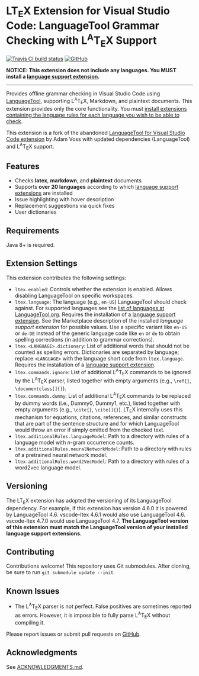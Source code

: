 # LT<sub>E</sub>X Extension for Visual Studio Code: LanguageTool Grammar Checking with L<sup>A</sup>T<sub>E</sub>X Support

[![Travis CI build status](https://api.travis-ci.org/valentjn/vscode-ltex.svg?branch=master)](https://www.travis-ci.org/valentjn/vscode-ltex)
[![GitHub](https://img.shields.io/badge/-fork%20me%20on%20GitHub-blue)](https://github.com/valentjn/vscode-ltex)

**NOTICE: This extension does not include any languages. You MUST install a [language support extension][lang-exts].**

___

Provides offline grammar checking in Visual Studio Code using [LanguageTool](https://languagetool.org/), supporting L<sup>A</sup>T<sub>E</sub>X, Markdown, and plaintext documents. This extension provides only the core functionality. You must [install extensions containing the language rules for each language you wish to be able to check][lang-exts].

This extension is a fork of the abandoned [LanguageTool for Visual Studio Code extension](https://github.com/adamvoss/vscode-languagetool) by Adam Voss with updated dependencies (LanguageTool) and L<sup>A</sup>T<sub>E</sub>X support.

## Features

* Checks **latex**, **markdown**, and **plaintext** documents
* Supports **over 20 languages** according to which [language support extensions][lang-exts] are installed
* Issue highlighting with hover description
* Replacement suggestions via quick fixes
* User dictionaries

## Requirements

Java 8+ is required.

## Extension Settings

This extension contributes the following settings:

* `ltex.enabled`: Controls whether the extension is enabled. Allows disabling LanguageTool on specific workspaces.
* `ltex.language`: The language (e.g., `en-US`) LanguageTool should check against. For supported languages see the [list of languages at LanguageTool.org](https://languagetool.org/languages/). Requires the installation of a [language support extension][lang-exts]. See the Marketplace description of the installed *language support extension* for possible values. Use a specific variant like `en-US` or `de-DE` instead of the generic language code like `en` or `de` to obtain spelling corrections (in addition to grammar corrections).
* `ltex.<LANGUAGE>.dictionary`: List of additional words that should not be counted as spelling errors. Dictionaries are separated by language; replace `<LANGUAGE>` with the language short code from `ltex.language`. Requires the installation of a [language support extension][lang-exts].
* `ltex.commands.ignore`: List of additional L<sup>A</sup>T<sub>E</sub>X commands to be ignored by the L<sup>A</sup>T<sub>E</sub>X parser, listed together with empty arguments (e.g., `\ref{}`, `\documentclass[]{}`).
* `ltex.commands.dummy`: List of additional L<sup>A</sup>T<sub>E</sub>X commands to be replaced by dummy words (i.e., Dummy0, Dummy1, etc.), listed together with empty arguments (e.g., `\cite{}`, `\cite[]{}`). LT<sub>E</sub>X internally uses this mechanism for equations, citations, references, and similar constructs that are part of the sentence structure and for which LanguageTool would throw an error if simply omitted from the checked text.
* `ltex.additionalRules.languageModel`: Path to a directory with rules of a language model with *n*-gram occurrence counts.
* `ltex.additionalRules.neuralNetworkModel`: Path to a directory with rules of a pretrained neural network model.
* `ltex.additionalRules.word2VecModel`: Path to a directory with rules of a word2vec language model.

## Versioning

The LT<sub>E</sub>X extension has adopted the versioning of its LanguageTool dependency. For example, if this extension has version 4.6.0 it is powered by LanguageTool 4.6. vscode-ltex 4.6.1 would also use LanguageTool 4.6. vscode-ltex 4.7.0 would use LanguageTool 4.7. **The LanguageTool version of this extension must match the LanguageTool version of your installed language support extensions.**

## Contributing

Contributions welcome! This repository uses Git submodules. After cloning, be sure to run `git submodule update --init`.

## Known Issues

* The L<sup>A</sup>T<sub>E</sub>X parser is not perfect. False positives are sometimes reported as errors. However, it is impossible to fully parse L<sup>A</sup>T<sub>E</sub>X without compiling it.

Please report issues or submit pull requests on [GitHub](https://github.com/valentjn/vscode-ltex).

## Acknowledgments

See [ACKNOWLEDGMENTS.md](./ACKNOWLEDGMENTS.md).

[lang-exts]: https://marketplace.visualstudio.com/search?term=ltex&target=VSCode
